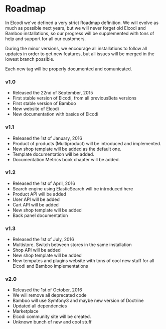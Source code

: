 # Roadmap

In Elcodi we've defined a very strict Roadmap definition. We will evolve as much
as possible next years, but we will never forget old Elcodi and Bamboo
installations, so our progress will be supplemented with tons of help and
support for all our customers.

During the minor versions, we encourage all installations to follow all updates
in order to get new features, but all issues will be merged in the lowest branch
possible.

Each new tag will be properly documented and comunicated.

### v1.0

* Released the 22nd of September, 2015
* First stable version of Elcodi, from all previousBeta versions
* FIrst stable version of Bamboo
* New website of Elcodi
* New documentation with basics of Elcodi

### v1.1

* Released the 1st of January, 2016
* Product of products (Multiproduct) will be introduced and implemented.
* New shop template will be added as the default one.
* Template documentation will be added.
* Documentation Metrics book chapter will be added.

### v1.2

* Released the 1st of April, 2016
* Search engine using ElasticSearch will be introduced here
* Product API will be added
* User API will be added
* Cart API will be added
* New shop template will be added
* Back panel documentation

### v1.3

* Released the 1st of July, 2016
* Multistore. Switch between stores in the same installation
* Shop API will be added
* New shop template will be added
* New tempates and plugins website with tons of cool new stuff for all Elcodi
and Bamboo implementations

### v2.0

* Released the 1st of October, 2016
* We will remove all deprecated code
* Bamboo will use Symfony3 and maybe new version of Doctrine
* Updated all dependencies
* Marketplace
* Elcodi community site will be created.
* Unknown bunch of new and cool stuff